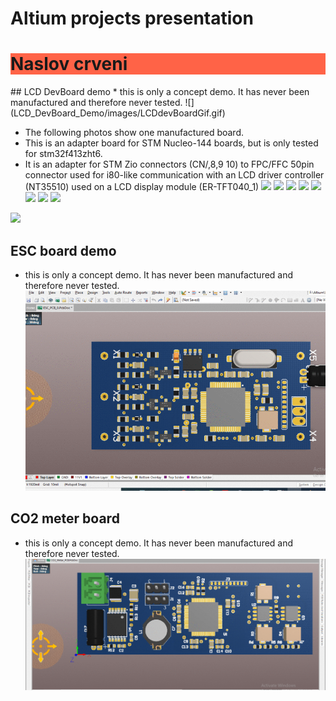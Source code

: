 # Altium projects presentation
<h1 style="background-color:Tomato;">Naslov crveni</h1>
## LCD DevBoard demo
* this is only a concept demo. It has never been manufactured and therefore never tested.
![](LCD_DevBoard_Demo/images/LCDdevBoardGif.gif)

* The following photos show one manufactured board. 
* This is an adapter board for STM Nucleo-144 boards, but is only tested for stm32f413zht6.
* It is an adapter for STM Zio connectors (CN/,8,9 10) to FPC/FFC 50pin connector used for i80-like communication with an LCD driver controller (NT35510) used on a LCD display module (ER-TFT040_1)
<img src="LCD_DevBoard_Demo/images/20200810_013005.jpg" width="300"> <img src="LCD_DevBoard_Demo/images/20200810_013012.jpg" width="300">
<img src="LCD_DevBoard_Demo/images/20200810_013026.jpg" width="300"> <img src="LCD_DevBoard_Demo/images/20200810_013036.jpg" width="300">
<img src="LCD_DevBoard_Demo/images/20200810_013046.jpg" width="300"> <img src="LCD_DevBoard_Demo/images/20200810_013057.jpg" width="300">
<img src="LCD_DevBoard_Demo/images/20200810_013118.jpg" width="300"> <img src="LCD_DevBoard_Demo/images/20200810_013225.jpg" width="300"> 
<img src="LCD_DevBoard_Demo/images/20200810_013231.jpg" width="300">

## ESC board demo
* this is only a concept demo. It has never been manufactured and therefore never tested.
![](ESC_Demo/images/ESCgif.gif)

## CO2 meter board
* this is only a concept demo. It has never been manufactured and therefore never tested.
![](CO2_Meter_Demo/images/co2meterGif.gif)
